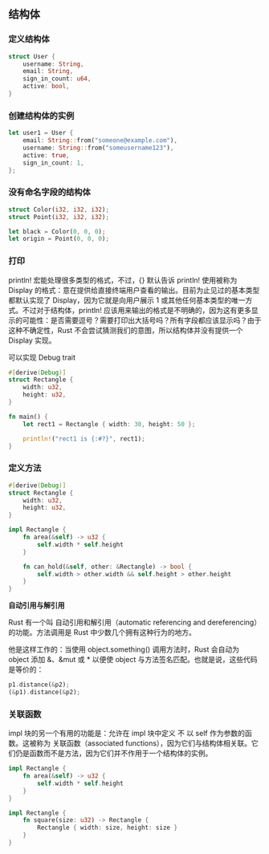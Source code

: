 ## 结构体

### 定义结构体

```rust
struct User {
    username: String,
    email: String,
    sign_in_count: u64,
    active: bool,
}
```

### 创建结构体的实例

```rust
let user1 = User {
    email: String::from("someone@example.com"),
    username: String::from("someusername123"),
    active: true,
    sign_in_count: 1,
};
```

### 没有命名字段的结构体

```rust
struct Color(i32, i32, i32);
struct Point(i32, i32, i32);

let black = Color(0, 0, 0);
let origin = Point(0, 0, 0);
```

### 打印

println! 宏能处理很多类型的格式，不过，{} 默认告诉 println! 使用被称为 Display 的格式：意在提供给直接终端用户查看的输出。目前为止见过的基本类型都默认实现了 Display，因为它就是向用户展示 1 或其他任何基本类型的唯一方式。不过对于结构体，println! 应该用来输出的格式是不明确的，因为这有更多显示的可能性：是否需要逗号？需要打印出大括号吗？所有字段都应该显示吗？由于这种不确定性，Rust 不会尝试猜测我们的意图，所以结构体并没有提供一个 Display 实现。

可以实现 Debug trait

```rust
#[derive(Debug)]
struct Rectangle {
    width: u32,
    height: u32,
}

fn main() {
    let rect1 = Rectangle { width: 30, height: 50 };

    println!("rect1 is {:#?}", rect1);
}
```

### 定义方法

```rust
#[derive(Debug)]
struct Rectangle {
    width: u32,
    height: u32,
}

impl Rectangle {
    fn area(&self) -> u32 {
        self.width * self.height
    }

    fn can_hold(&self, other: &Rectangle) -> bool {
        self.width > other.width && self.height > other.height
    }
}
```

**自动引用与解引用**

Rust 有一个叫 自动引用和解引用（automatic referencing and dereferencing）的功能。方法调用是 Rust 中少数几个拥有这种行为的地方。

他是这样工作的：当使用 object.something() 调用方法时，Rust 会自动为 object 添加 &、&mut 或 * 以便使 object 与方法签名匹配。也就是说，这些代码是等价的：

```rust
p1.distance(&p2);
(&p1).distance(&p2);
```


### 关联函数

impl 块的另一个有用的功能是：允许在 impl 块中定义 不 以 self 作为参数的函数。这被称为 关联函数（associated functions），因为它们与结构体相关联。它们仍是函数而不是方法，因为它们并不作用于一个结构体的实例。

```rust
impl Rectangle {
    fn area(&self) -> u32 {
        self.width * self.height
    }
}

impl Rectangle {
    fn square(size: u32) -> Rectangle {
        Rectangle { width: size, height: size }
    }
}
```


